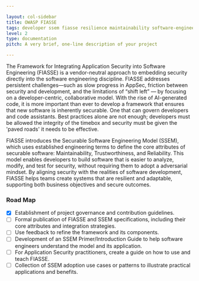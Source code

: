 ```yaml
---

layout: col-sidebar
title: OWASP FIASSE
tags: developer ssem fiasse resilience maintainability software-engineering trustworthiness reliability
level: 2
type: documentation
pitch: A very brief, one-line description of your project

---
```


The Framework for Integrating Application Security into Software Engineering (FIASSE) is a vendor-neutral approach to embedding security directly into the software engineering discipline. FIASSE addresses persistent challenges—such as slow progress in AppSec, friction between security and development, and the limitations of “shift left” — by focusing on a developer-centric, collaborative model. With the rise of AI-generated code, it is more important than ever to develop a framework that ensures that new software is inherently securable. One that can govern developers and code assistants. Best practices alone are not enough; developers must be allowed the integrity of the timebox and security must be given the 'paved roads' it needs to be effective.

FIASSE introduces the Securable Software Engineering Model (SSEM), which uses established engineering terms to define the core attributes of securable software: Maintainability, Trustworthiness, and Reliability. This model enables developers to build software that is easier to analyze, modify, and test for security, without requiring them to adopt a adversarial mindset. By aligning security with the realities of software development, FIASSE helps teams create systems that are resilient and adaptable, supporting both business objectives and secure outcomes.

### Road Map

- [x] Establishment of project governance and contribution guidelines.
- [ ] Formal publication of FIASSE and SSEM specifications, including their core attributes and integration strategies.
- [ ] Use feedback to refine the framework and its components.
- [ ] Development of an SSEM Primer/Introduction Guide to help software engineers understand the model and its application.
- [ ] For Application Security practitioners, create a guide on how to use and teach FIASSE.
- [ ] Collection of SSEM adoption use cases or patterns to illustrate practical applications and benefits.
